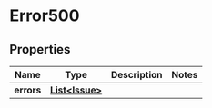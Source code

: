 

# Error500


## Properties

| Name | Type | Description | Notes |
|------------ | ------------- | ------------- | -------------|
|**errors** | [**List&lt;Issue&gt;**](Issue.md) |  |  |



